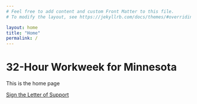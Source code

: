```yaml
---
# Feel free to add content and custom Front Matter to this file.
# To modify the layout, see https://jekyllrb.com/docs/themes/#overriding-theme-defaults

layout: home
title: "Home"
permalink: /
---
```


# 32-Hour Workweek for Minnesota
This is the home page

[Sign the Letter of Support](https://docs.google.com/forms/d/e/1FAIpQLSdSO3hfpis1Ed5TYIZgJYg8GaNFkJn_xzQCI9243oPY_lGntQ/viewform?usp=sf_link)
